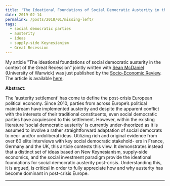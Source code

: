```yaml
---
title: 'The Ideational Foundations of Social Democratic Austerity in the Context of the Great Recession'
date: 2019-02-14
permalink: /posts/2018/01/missing-left/
tags:
  - social democratic parties
  - austerity
  - ideas
  - supply-side Keynesianism
  - Great Recession
---
```


My article "The ideational foundations of social democratic austerity in the context of the Great Recession" jointly written with [Sean McDaniel](https://warwick.ac.uk/fac/soc/pais/people/mcdaniel/) (University of Warwick) was just published by the [Socio-Economic Review](https://academic.oup.com/ser). The article is available [here](https://academic.oup.com/ser/advance-article-abstract/doi/10.1093/ser/mwz001/5320344).

**Abstract:**

The ‘austerity settlement’ has come to define the post-crisis European political economy. Since 2010, parties from across Europe’s political mainstream have implemented austerity and despite the apparent conflict with the interests of their traditional constituents, even social democratic parties have acquiesced to this settlement. However, within the existing literature ‘social democratic austerity’ is currently under-theorized as it is assumed to involve a rather straightforward adaptation of social democrats to neo- and/or ordoliberal ideas. Utilizing rich and original evidence from over 60 elite interviews with key social democratic stakehold- ers in France, Germany and the UK, this article contests this view. It demonstrates instead that a distinct set of ideas based on New Keynesianism, supply-side economics, and the social investment paradigm provide the ideational foundations for social democratic austerity post-crisis. Understanding this, it is argued, is critical in order to fully appreciate how and why austerity has become dominant in post-crisis Europe.

------